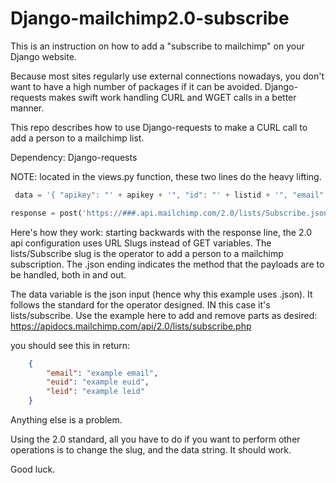 Django-mailchimp2.0-subscribe
==========================

This is an instruction on how to add a "subscribe to mailchimp" on your Django website.

Because most sites regularly use external connections nowadays, you don't want to have a high number of packages if it can be avoided.  Django-requests makes swift work handling CURL and WGET calls in a better manner.

This repo describes how to use Django-requests to make a CURL call to add a person to a mailchimp list.

Dependency:
Django-requests

NOTE: located in the views.py function, these two lines do the heavy lifting.  
```python
 data = '{ "apikey": "' + apikey + '", "id": "' + listid + '", "email": { "email": "' + email + '" }, "merge_vars": {}, "email_type": "html", "double_optin": true, "update_existing": true, "replace_interests": true, "send_welcome": true }'

response = post('https://###.api.mailchimp.com/2.0/lists/Subscribe.json', data=data, headers={'Content-type': 'application/json', 'Accept': 'text/plain'}).text
```
Here's how they work:
starting backwards with the response line, the 2.0 api configuration uses URL Slugs instead of GET variables.  The lists/Subscribe slug is the operator to add a person to a mailchimp subscription.  The .json ending indicates the method that the payloads are to be handled, both in and out.  

The data variable is the json input (hence why this example uses .json).  It follows the standard for the operator designed.  IN this case it's lists/subscribe.  Use the example here to add and remove parts as desired:  https://apidocs.mailchimp.com/api/2.0/lists/subscribe.php

you should see this in return:
```json
    {
        "email": "example email",
        "euid": "example euid",
        "leid": "example leid"
    }
 ```
Anything else is a problem.

Using the 2.0 standard, all you have to do if you want to perform other operations is to change the slug, and the data string.  It should work.

Good luck.

